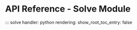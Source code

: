 # API Reference - Solve Module

::: solve
    handler: python
    rendering:
      show_root_toc_entry: false